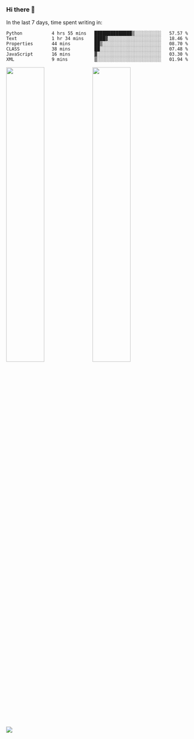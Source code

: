 ### Hi there 👋

In the last 7 days, time spent writing in:

<!--START_SECTION:waka-->

```text
Python           4 hrs 55 mins   ██████████████▒░░░░░░░░░░   57.57 %
Text             1 hr 34 mins    ████▓░░░░░░░░░░░░░░░░░░░░   18.46 %
Properties       44 mins         ██▒░░░░░░░░░░░░░░░░░░░░░░   08.70 %
CLASS            38 mins         ██░░░░░░░░░░░░░░░░░░░░░░░   07.48 %
JavaScript       16 mins         ▓░░░░░░░░░░░░░░░░░░░░░░░░   03.30 %
XML              9 mins          ▒░░░░░░░░░░░░░░░░░░░░░░░░   01.94 %
```

<!--END_SECTION:waka-->

<img src="https://wakatime.com/share/@jimtje/5d0c92de-08f8-4a72-8f2f-6a9693d1e318.svg" width=45% height=45%> <img src="https://wakatime.com/share/@jimtje/501498ae-bda5-4da7-a89d-b40bcdd5556d.svg" width=45% height=45%>

![](https://hit.yhype.me/github/profile?user_id=43537315)
